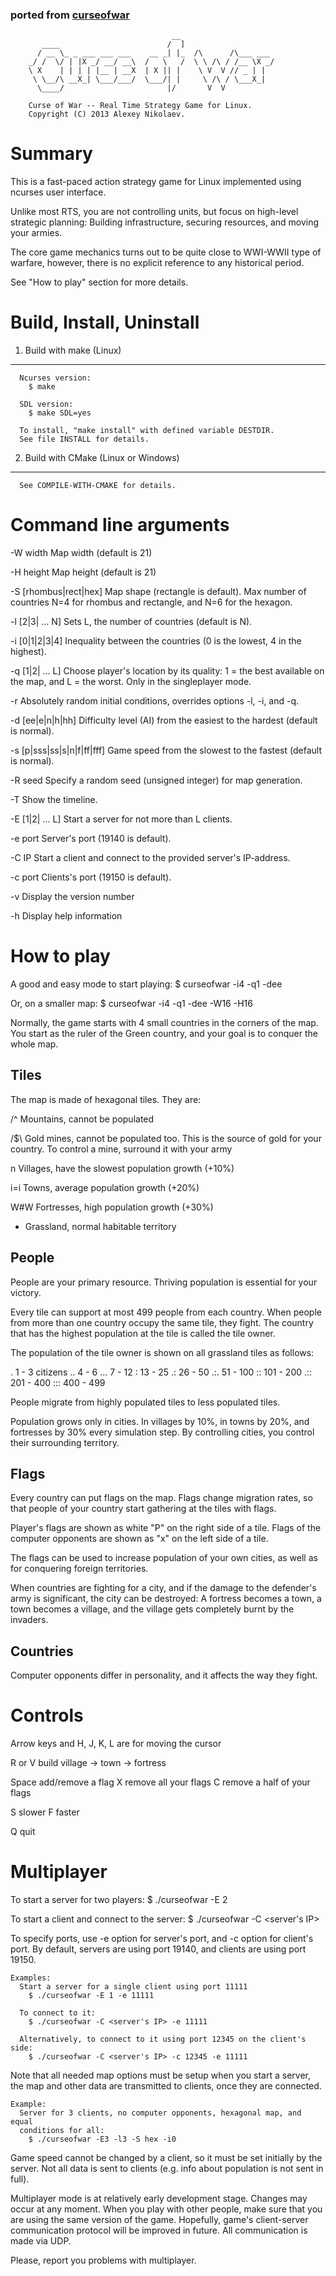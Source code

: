 ### ported from [curseofwar](https://github.com/a-nikolaev/curseofwar/)
                                        __                      
           ____                        /  ]                   
          / __ \_ _ ___ ___ ___    __ _| |_  /\      /\___ ___  
        _/ /  \/ | |X _/ __/ __\  /   \   /  \ \ /\ / /__ \X _/ 
        \ X    | | | | |__ | __X  | X || |    \ V  V // _ | |   
         \ \__/\ __X_| \___/___/  \___/| |     \ /\ / \___X_|   
          \____/                       |/       V  V            

        Curse of War -- Real Time Strategy Game for Linux.
        Copyright (C) 2013 Alexey Nikolaev.

Summary
=======
  This is a fast-paced action strategy game for Linux implemented using 
  ncurses user interface.

  Unlike most RTS, you are not controlling units, but focus on high-level 
  strategic planning: Building infrastructure, securing resources, 
  and moving your armies.

  The core game mechanics turns out to be quite close to WWI-WWII type of 
  warfare, however, there is no explicit reference to any historical period.

  See "How to play" section for more details.

Build, Install, Uninstall
=========================

  1. Build with make (Linux)
  --------------------------
      Ncurses version:
        $ make

      SDL version:
        $ make SDL=yes

      To install, "make install" with defined variable DESTDIR. 
      See file INSTALL for details.

  2. Build with CMake (Linux or Windows)
  --------------------------------------
      See COMPILE-WITH-CMAKE for details.

Command line arguments
======================
  -W width
    Map width (default is 21)

  -H height
    Map height (default is 21)

  -S [rhombus|rect|hex]
    Map shape (rectangle is default). Max number of countries N=4 for 
    rhombus and rectangle, and N=6 for the hexagon.

  -l [2|3| ... N]
    Sets L, the number of countries (default is N).

  -i [0|1|2|3|4]
    Inequality between the countries (0 is the lowest, 4 in the highest).

  -q [1|2| ... L]
    Choose player's location by its quality: 1 = the best available 
    on the map, and L = the worst. Only in the singleplayer mode.

  -r
    Absolutely random initial conditions, overrides options -l, -i, and -q.

  -d [ee|e|n|h|hh]
    Difficulty level (AI) from the easiest to the hardest (default is normal).

  -s [p|sss|ss|s|n|f|ff|fff]
    Game speed from the slowest to the fastest (default is normal).

  -R seed
    Specify a random seed (unsigned integer) for map generation.

  -T 
    Show the timeline.

  -E [1|2| ... L]
    Start a server for not more than L clients.

  -e port
    Server's port (19140 is default).

  -C IP
    Start a client and connect to the provided server's IP-address.

  -c port
    Clients's port (19150 is default).

  -v
    Display the version number

  -h
    Display help information

How to play
===========

  A good and easy mode to start playing:
    $ curseofwar -i4 -q1 -dee

  Or, on a smaller map:
    $ curseofwar -i4 -q1 -dee -W16 -H16

  Normally, the game starts with 4 small countries in the corners of the map. 
  You start as the ruler of the Green country, and your goal is to conquer 
  the whole map.
 
  Tiles
  -----

  The map is made of hexagonal tiles. They are: 
        
  /\^   Mountains, cannot be populated

  /$\   Gold mines, cannot be populated too.
        This is the source of gold for your country.
        To control a mine, surround it with your army


   n    Villages, have the slowest population growth (+10%)

  i=i   Towns, average population growth (+20%)

  W#W   Fortresses, high population growth (+30%)

    
   -    Grassland, normal habitable territory

  People
  ------

  People are your primary resource. Thriving population is essential for your
  victory.
  
  Every tile can support at most 499 people from each country.
  When people from more than one country occupy the same tile, they fight.
  The country that has the highest population at the tile is called the tile
  owner.

  The population of the tile owner is shown on all grassland tiles as follows:

   .      1 - 3    citizens
  ..      4 - 6
  ...     7 - 12
   :     13 - 25
  .:     26 - 50
  .:.    51 - 100
   ::   101 - 200
  .::   201 - 400
  :::   400 - 499

  People migrate from highly populated tiles to less populated tiles.

  Population grows only in cities. In villages by 10%, in towns by 20%, and 
  fortresses by 30% every simulation step. By controlling cities, you control 
  their surrounding territory.

  Flags
  -----

  Every country can put flags on the map. Flags change migration rates, 
  so that people of your country start gathering at the tiles with flags. 

  Player's flags are shown as white "P" on the right side of a tile.
  Flags of the computer opponents are shown as "x" on the left side of a tile.

  The flags can be used to increase population of your own cities, as well as
  for conquering foreign territories.

  When countries are fighting for a city, and if the damage to the defender's 
  army is significant, the city can be destroyed: A fortress becomes a town, 
  a town becomes a village, and the village gets completely burnt by the invaders.
  
  Countries
  ---------

  Computer opponents differ in personality, and it affects the way they fight.

Controls
========

  Arrow keys and H, J, K, L are for moving the cursor

  R or V   build village -> town -> fortress
  
  Space    add/remove a flag
  X        remove all your flags
  C        remove a half of your flags
  
  S        slower
  F        faster

  Q        quit

Multiplayer
===========
  
  To start a server for two players:
    $ ./curseofwar -E 2

  To start a client and connect to the server:
    $ ./curseofwar -C <server's IP> 

  To specify ports, use -e option for server's port, and -c option for 
  client's port. By default, servers are using port 19140, and clients are 
  using port 19150.

    Examples:
      Start a server for a single client using port 11111
        $ ./curseofwar -E 1 -e 11111

      To connect to it:
        $ ./curseofwar -C <server's IP> -e 11111
      
      Alternatively, to connect to it using port 12345 on the client's side:
        $ ./curseofwar -C <server's IP> -c 12345 -e 11111

  Note that all needed map options must be setup when you start a server, 
  the map and other data are transmitted to clients, once they are connected. 
  
    Example:
      Server for 3 clients, no computer opponents, hexagonal map, and equal 
      conditions for all:
        $ ./curseofwar -E3 -l3 -S hex -i0 
  
  Game speed cannot be changed by a client, so it must be set initially by 
  the server. Not all data is sent to clients (e.g. info about population is 
  not sent in full).

  Multiplayer mode is at relatively early development stage. Changes may occur
  at any moment. When you play with other people, make sure that you are using
  the same version of the game. Hopefully, game's client-server communication 
  protocol will be improved in future. All communication is made via UDP. 

  Please, report you problems with multiplayer.
